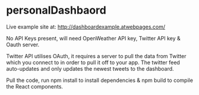 # personalDashbaord

Live example site at: http://dashboardexample.atwebpages.com/

No API Keys present, will need OpenWeather API key, Twitter API key & Oauth server.

Twitter API utilises OAuth, it requires a server to pull the data from Twitter which you connect to in order to pull it off to your app. The twitter feed auto-updates and only updates the newest tweets to the dashboard. 

Pull the code, run npm install to install dependencies & npm build to compile the React components. 
